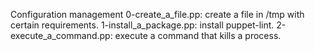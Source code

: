Configuration management
0-create_a_file.pp: create a file in /tmp with certain requirements.
1-install_a_package.pp: install puppet-lint.
2-execute_a_command.pp: execute a command that kills a process.

